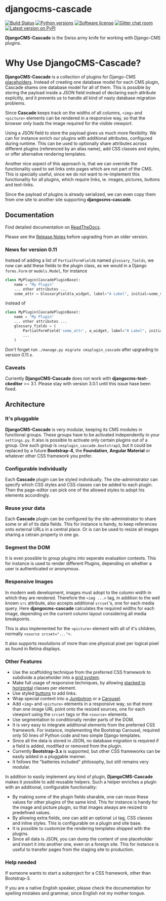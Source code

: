 djangocms-cascade
==================================================================================================================================================

[![Build Status](https://travis-ci.org/jrief/djangocms-cascade.png?branch=master)](https://travis-ci.org/jrief/djangocms-cascade)
[![Python versions](https://img.shields.io/pypi/pyversions/djangocms-cascade.svg)](https://pypi.python.org/pypi/djangocms-cascade)
[![Software license](https://img.shields.io/pypi/l/djangocms-cascade.svg)](https://github.com/jrief/djangocms-cascade/blob/master/LICENSE-MIT)
[![Gitter chat room](https://badges.gitter.im/jrief/djangocms-cascade.svg)](https://gitter.im/awesto/djangocms-cascade)
 [![Latest version on PyPI](https://img.shields.io/pypi/v/djangocms-cascade.svg)](https://pypi.python.org/pypi/djangocms-cascade)

**DjangoCMS-Cascade** is the Swiss army knife for working with Django-CMS plugins.


# Why Use DjangoCMS-Cascade?

**DjangoCMS-Cascade** is a collection of plugins for Django-CMS
[placeholders](http://docs.django-cms.org/en/develop/getting_started/tutorial.html#creating-templates).
Instead of creating one database model for each CMS plugin, Cascade shares one database model for
all of them. This is possible by storing the payload inside a JSON field instead of declaring each
attribute explicitly, and it prevents us to handle all kind of nasty database migration problems.

Since **Cascade** keeps track on the widths of all columns, ``<img>`` and ``<picture>`` elements can
be rendered in a responsive way, so that the browser only loads the image required for the visible
viewport.

Using a JSON field to store the payload gives us much more flexibility. We can for instance enrich
our plugins with additional attributes, configured during runtime. This can be used to optionally
share attributes across different plugins (referenced by an alias name), add CSS classes and styles,
or offer alternative rendering templates.

Another nice aspect of this approach is, that we can override the functionality used to set links
onto pages which are not part of the CMS. This is specially useful, since we do not want to
re-implement this functionality for all plugins, which require links, ie. images, pictures,
buttons and text-links.

Since the payload of plugins is already serialized, we can even copy them from one site to another
site supporting **djangocms-cascade**.


## Documentation

Find detailed documentation on [ReadTheDocs](http://djangocms-cascade.readthedocs.io/en/latest/).

Please see the [Release Notes](http://djangocms-cascade.readthedocs.io/en/latest/changelog.html)
before upgrading from an older version.


### News for version 0.11

Instead of adding a list of ``PartialFormField``s named ``glossary_fields``, we now can add these
fields to the plugin class, as we would in a Django ``forms.Form`` or ``models.Model``, for instance

```python
class MyPlugin(CascadePluginBase):
    name = "My Plugin"
    ... other attributes ...
    some_attr = GlossaryField(a_widget, label="A Label", initial=some_value)
```

instead of

```python
class MyPlugin(CascadePluginBase):
    name = "My Plugin"
    ... other attributes ...
    glossary_fields = (
        PartialFormField('some_attr', a_widget, label="A Label", initial=some_value),
        ...
    )
```

Don't forget run ``./manage.py migrate cmsplugin_cascade`` after upgrading to version 0.11.x.


### Caveats

Currently **DjangoCMS-Cascade** does not work with **djangocms-text-ckeditor** >= 3.1. Please stay
with version 3.0.1 until this issue hase been fixed.


## Architecture

### It's pluggable

**DjangoCMS-Cascade** is very modular, keeping its CMS modules in functional groups. These groups
have to be activated independently in your ``settings.py``. It also is possible to activate only
certain plugins out of a group. One such group is ``cmsplugin_cascade.bootstrap3``, but it could be
replaced by a future **Bootstrap-4**, the **Foundation**, **Angular Material** or whatever other CSS
framework you prefer.


### Configurable individually

Each **Cascade** plugin can be styled individually. The site-administrator can specify which CSS
styles and CSS classes can be added to each plugin. Then the page-editor can pick one of the allowed
styles to adopt his elements accordingly.


### Reuse your data

Each **Cascade** plugin can be configured by the site-administrator to share some or all of its data
fields. This for instance is handy, to keep references onto external URLs in a central place. Or is
can be used to resize all images sharing a cetrain property in one go.


### Segment the DOM

It is even possible to group plugins into seperate evaluation contexts. This for instance is used to
render different Plugins, depending on whether a user is authenticated or anonymous.


### Responsive Images

In modern web development, images must adopt to the column width in which they are rendered.
Therefore the ``<img ...>`` tag, in addition to the well known ``src`` attribute, also accepts
additional ``srcset``'s, one for each media query. Here **djangocms-cascade** calculates the
required widths for each image, depending on the current column layout considering all media
breakpoints.

This is also implemented for the ``<picture>`` element with all of it's children, normally
``<source srcset="...">``.

It also supports resolutions of more than one physical pixel per logical pixel as found in Retina
displays.


### Other Features

* Use the scaffolding technique from the preferred CSS framework to subdivide a placeholder into a
  [grid system](http://getbootstrap.com/css/#grid).
* Make full usage of responsive techniques, by allowing
  [stacked to horizontal](http://getbootstrap.com/css/#grid-example-basic) classes per element.
* Use styled [buttons](http://getbootstrap.com/css/#buttons) to add links.
* Wrap special content into a [Jumbotron](http://getbootstrap.com/components/#jumbotron) or a
  [Carousel](http://getbootstrap.com/javascript/#carousel).
* Add ``<img>`` and ``<picture>`` elements in a responsive way, so that more than one image URL
  point onto the resized sources, one for each viewport using the ``srcset`` tags or the
  ``<source>`` elements.
* Use segmentation to conditionally render parts of the DOM.
* It is very easy to integrate additional elements from the preferred CSS framework. For instance,
  implementing the Bootstrap Carousel, required only 50 lines of Python code and two simple Django
  templates.
* Since all the data is stored in JSON, no database migration is required if a field is added,
  modified or removed from the plugin.
* Currently **Bootstrap-3.x** is supported, but other CSS frameworks can be easily added in a
  pluggable manner.
* It follows the "batteries included" philosophy, but still remains very modular.

In addition to easily implement any kind of plugin, **DjangoCMS-Cascade** makes it possible to add
reusable helpers. Such a helper enriches a plugin with an additional, configurable functionality:

* By making some of the plugin fields sharable, one can reuse these values for other plugins of the
  same kind. This for instance is handy for the image and picture plugin, so that images always are
  resized to predefined values.
* By allowing extra fields, one can add an optional ``id`` tag, CSS classes and inline styles. This
  is configurable on a plugin and site base.
* It is possible to customize the rendering templates shipped with the plugins.
* Since all data is JSON, you can dump the content of one placeholder and insert it into another one,
  even on a foreign site. This for instance is useful to transfer pages from the staging site to production.


### Help needed

If someone wants to start a subproject for a CSS framework, other than Bootstrap-3. 

If you are a native English speaker, please check the documentation for spelling mistakes and
grammar, since English not my mother tongue.
